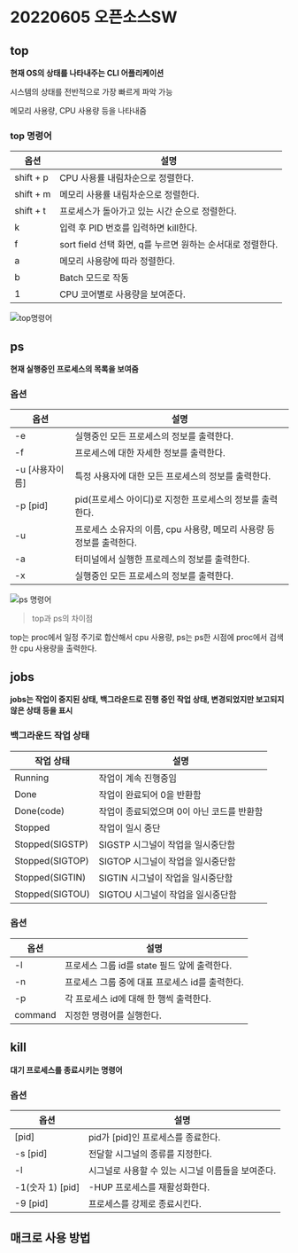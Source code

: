 # 20220605 오픈소스SW

## top 

**현재 OS의 상태를 나타내주는 CLI 어플리케이션**

시스템의 상태를 전반적으로 가장 빠르게 파악 가능

메모리 사용량, CPU 사용량 등을 나타내줌

### top 명령어

|옵션|설명| 
|----|----|
|shift + p|CPU 사용률 내림차순으로 정렬한다.|
|shift + m|메모리 사용률 내림차순으로 정렬한다.|
|shift + t|프로세스가 돌아가고 있는 시간 순으로 정렬한다.|
|k|입력 후 PID 번호를 입력하면 kill한다.|
|f|sort field 선택 화면, q를 누르면 원하는 순서대로 정렬한다.|
|a|메모리 사용량에 따라 정렬한다.|
|b|Batch 모드로 작동|
|1|CPU 코어별로 사용량을 보여준다.|

![top명령어](https://user-images.githubusercontent.com/106607389/171990130-fd8d4f32-7b8d-4431-832b-872f2e796964.PNG)

## ps

**현재 실행중인 프로세스의 목록을 보여줌**

### 옵션

|옵션|설명| 
|----|----|
|-e|실행중인 모든 프로세스의 정보를 출력한다.|
|-f|프로세스에 대한 자세한 정보를 출력한다.|
|-u [사용자이름]|특정 사용자에 대한 모든 프로세스의 정보를 출력한다.|
|-p [pid]|pid(프로세스 아이디)로 지정한 프로세스의 정보를 출력한다.|
|-u|프로세스 소유자의 이름, cpu 사용량, 메모리 사용량 등 정보를 출력한다.|
|-a|터미널에서 실행한 프로레스의 정보를 출력한다.|
|-x|실행중인 모든 프로세스의 정보를 출력한다.|

![ps 명령어](https://user-images.githubusercontent.com/106607389/171991064-76b7348b-d991-49de-9ac6-fc5313fe4472.PNG)


> top과 ps의 차이점

top는 proc에서 일정 주기로 합산해서 cpu 사용량, ps는 ps한 시점에 proc에서 검색한 cpu 사용량을 출력한다. 

## jobs

**jobs는 작업이 중지된 상태, 백그라운드로 진행 중인 작업 상태, 변경되었지만 보고되지 않은 상태 등을 표시**

### 백그라운드 작업 상태

|작업 상태|설명| 
|----|----|
|Running|작업이 계속 진행중임|
|Done|작업이 완료되어 0을 반환함|
|Done(code)|작업이 종료되었으며 0이 아닌 코드를 반환함|
|Stopped|작업이 일시 중단|
|Stopped(SIGSTP)|SIGSTP 시그널이 작업을 일시중단함|
|Stopped(SIGTOP)|SIGTOP 시그널이 작업을 일시중단함|
|Stopped(SIGTIN)|SIGTIN 시그널이 작업을 일시중단함|
|Stopped(SIGTOU)|SIGTOU 시그널이 작업을 일시중단함|

### 옵션

|옵션|설명| 
|----|----|
|-l|프로세스 그룹 id를 state 필드 앞에 출력한다.|
|-n|프로세스 그룹 중에 대표 프로세스 id를 출력한다.|
|-p|각 프로세스 id에 대해 한 행씩 출력한다.|
|command|지정한 명령어를 실행한다.|

## kill

**대기 프로세스를 종료시키는 명령어**

### 옵션

|옵션|설명| 
|----|----|
|[pid]|pid가 [pid]인 프로세스를 종료한다.|
|-s [pid]|전달할 시그널의 종류를 지정한다.|
|-l|시그널로 사용할 수 있는 시그널 이름들을 보여준다.|
|-1(숫자 1) [pid]|-HUP 프로세스를 재활성화한다.|
|-9 [pid]|프로세스를 강제로 종료시킨다.|

## 매크로 사용 방법





